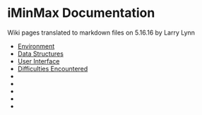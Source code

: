 # iMinMax Documentation

Wiki pages translated to markdown files 
on 5.16.16 by Larry Lynn

* [Environment](Environment.md)
* [Data Structures](DataStructures.md)
* [User Interface](UserInterface.md)
* [Difficulties Encountered](DifficultiesEncountered.md)
*
*
*
*
*
